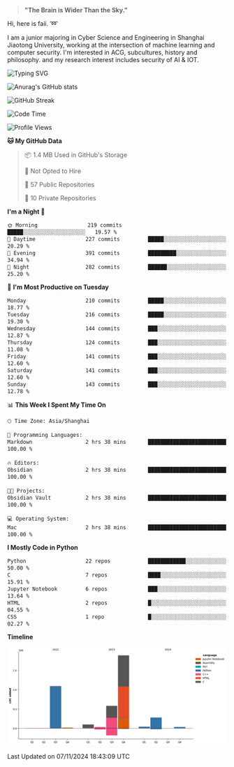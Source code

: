 > **"The Brain is Wider Than the Sky."**

  Hi, here is faii. :loop:  
  
  I am a junior majoring in Cyber Science and Engineering in Shanghai Jiaotong University, working at the intersection
  of machine learning and computer security. I'm interested in ACG, subcultures, history and philosophy. and my research interest includes security of AI & IOT.

![Typing SVG](https://readme-typing-svg.demolab.com/?lines=Any+sufficiently+advanced+technology+is+indistinguishable+from+magic;On+my+way+to+be+a+*magician*)

![Anurag's GitHub stats](https://github-readme-stats.vercel.app/api?username=faiimea)

![GitHub Streak](https://streak-stats.demolab.com/?user=faiimea)

<!--START_SECTION:waka-->
![Code Time](http://img.shields.io/badge/Code%20Time-560%20hrs%2014%20mins-blue)

![Profile Views](http://img.shields.io/badge/Profile%20Views-35-blue)

**🐱 My GitHub Data** 

> 📦 1.4 MB Used in GitHub's Storage 
 > 
> 🚫 Not Opted to Hire
 > 
> 📜 57 Public Repositories 
 > 
> 🔑 10 Private Repositories 
 > 
**I'm a Night 🦉** 

```text
🌞 Morning                219 commits         █████░░░░░░░░░░░░░░░░░░░░   19.57 % 
🌆 Daytime                227 commits         █████░░░░░░░░░░░░░░░░░░░░   20.29 % 
🌃 Evening                391 commits         █████████░░░░░░░░░░░░░░░░   34.94 % 
🌙 Night                  282 commits         ██████░░░░░░░░░░░░░░░░░░░   25.20 % 
```
📅 **I'm Most Productive on Tuesday** 

```text
Monday                   210 commits         █████░░░░░░░░░░░░░░░░░░░░   18.77 % 
Tuesday                  216 commits         █████░░░░░░░░░░░░░░░░░░░░   19.30 % 
Wednesday                144 commits         ███░░░░░░░░░░░░░░░░░░░░░░   12.87 % 
Thursday                 124 commits         ███░░░░░░░░░░░░░░░░░░░░░░   11.08 % 
Friday                   141 commits         ███░░░░░░░░░░░░░░░░░░░░░░   12.60 % 
Saturday                 141 commits         ███░░░░░░░░░░░░░░░░░░░░░░   12.60 % 
Sunday                   143 commits         ███░░░░░░░░░░░░░░░░░░░░░░   12.78 % 
```


📊 **This Week I Spent My Time On** 

```text
🕑︎ Time Zone: Asia/Shanghai

💬 Programming Languages: 
Markdown                 2 hrs 38 mins       █████████████████████████   100.00 % 

🔥 Editors: 
Obsidian                 2 hrs 38 mins       █████████████████████████   100.00 % 

🐱‍💻 Projects: 
Obsidian Vault           2 hrs 38 mins       █████████████████████████   100.00 % 

💻 Operating System: 
Mac                      2 hrs 38 mins       █████████████████████████   100.00 % 
```

**I Mostly Code in Python** 

```text
Python                   22 repos            ████████████░░░░░░░░░░░░░   50.00 % 
C                        7 repos             ████░░░░░░░░░░░░░░░░░░░░░   15.91 % 
Jupyter Notebook         6 repos             ███░░░░░░░░░░░░░░░░░░░░░░   13.64 % 
HTML                     2 repos             █░░░░░░░░░░░░░░░░░░░░░░░░   04.55 % 
CSS                      1 repo              █░░░░░░░░░░░░░░░░░░░░░░░░   02.27 % 
```



**Timeline**

![Lines of Code chart](https://raw.githubusercontent.com/faiimea/faiimea/main/assets/bar_graph.png)


 Last Updated on 07/11/2024 18:43:09 UTC
<!--END_SECTION:waka-->
